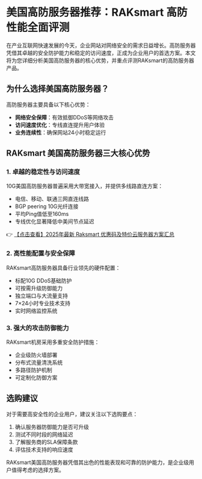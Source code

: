 # 美国高防服务器推荐：RAKsmart 高防性能全面评测

在产业互联网快速发展的今天，企业网站对网络安全的需求日益增长。高防服务器凭借其卓越的安全防护能力和稳定的访问速度，正成为企业用户的首选方案。本文将为您详细分析美国高防服务器的核心优势，并重点评测RAKsmart的高防服务器产品。

## 为什么选择美国高防服务器？

高防服务器主要具备以下核心优势：
- **网络安全保障**：有效抵御DDoS等网络攻击
- **访问速度优化**：专线直连提升用户体验
- **业务连续性**：确保网站24小时稳定运行

## RAKsmart 美国高防服务器三大核心优势

### 1. 卓越的稳定性与访问速度

10G美国高防服务器普遍采用大带宽接入，并提供多线路直连方案：
- 电信、移动、联通三网直连线路
- BGP peering 10G光纤连接
- 平均Ping值低至160ms
- 专线优化显著降低中美间节点延迟

👉 [【点击查看】2025年最新 Raksmart 优惠码及特价云服务器方案汇总](https://bit.ly/raksmart)

### 2. 高性能配置与安全保障

RAKsmart高防服务器具备行业领先的硬件配置：
- 标配10G DDoS基础防护
- 可按需升级防御能力
- 独立端口与大流量支持
- 7×24小时专业技术支持
- 实时网络监控系统

### 3. 强大的攻击防御能力

RAKsmart机房采用多重安全防护措施：
- 企业级防火墙部署
- 分布式流量清洗系统
- 多路径防护机制
- 可定制化防御方案

## 选购建议

对于需要高安全性的企业用户，建议关注以下选购要点：
1. 确认服务器防御能力是否可升级
2. 测试不同时段的网络延迟
3. 了解服务商的SLA保障条款
4. 评估技术支持的响应速度

RAKsmart美国高防服务器凭借其出色的性能表现和可靠的防护能力，是企业级用户值得考虑的选择方案。
